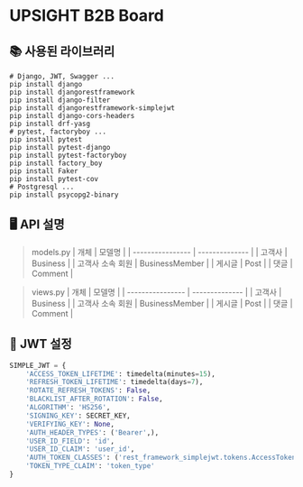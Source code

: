 # UPSIGHT B2B Board

## 📚 사용된 라이브러리

```shell
# Django, JWT, Swagger ...
pip install django
pip install djangorestframework
pip install django-filter
pip install djangorestframework-simplejwt
pip install django-cors-headers
pip install drf-yasg
# pytest, factoryboy ...
pip install pytest
pip install pytest-django
pip install pytest-factoryboy
pip install factory_boy
pip install Faker
pip install pytest-cov
# Postgresql ...
pip install psycopg2-binary
```

## 🖥️ API 설명

> models.py
> | 개체 | 모델명 |
> | ---------------- | -------------- |
> | 고객사 | Business |
> | 고객사 소속 회원 | BusinessMember |
> | 게시글 | Post |
> | 댓글 | Comment |

> views.py
> | 개체 | 모델명 |
> | ---------------- | -------------- |
> | 고객사 | Business |
> | 고객사 소속 회원 | BusinessMember |
> | 게시글 | Post |
> | 댓글 | Comment |

## 👥 JWT 설정

```python
SIMPLE_JWT = {
    'ACCESS_TOKEN_LIFETIME': timedelta(minutes=15),
    'REFRESH_TOKEN_LIFETIME': timedelta(days=7),
    'ROTATE_REFRESH_TOKENS': False,
    'BLACKLIST_AFTER_ROTATION': False,
    'ALGORITHM': 'HS256',
    'SIGNING_KEY': SECRET_KEY,
    'VERIFYING_KEY': None,
    'AUTH_HEADER_TYPES': ('Bearer',),
    'USER_ID_FIELD': 'id',
    'USER_ID_CLAIM': 'user_id',
    'AUTH_TOKEN_CLASSES': ('rest_framework_simplejwt.tokens.AccessToken',),
    'TOKEN_TYPE_CLAIM': 'token_type'
}
```
